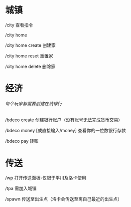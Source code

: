 # 城镇
/city 查看指令

/city home

/city home create 创建家

/city home reset 重置家

/city home delete 删除家

# 经济
###### 每个玩家都需要创建在线银行
/bdeco create 创建银行账户（没有账号无法完成货币交易）

/bdeco money [或直接输入/money] 查看你的一位数银行存款

/bdeco pay 转账

# 传送
/wp 打开传送面板-仅限于平川及洛卡使用

/tpa 需加入城镇

/spawn 传送至出生点（洛卡会传送至离自己最近的出生点）

